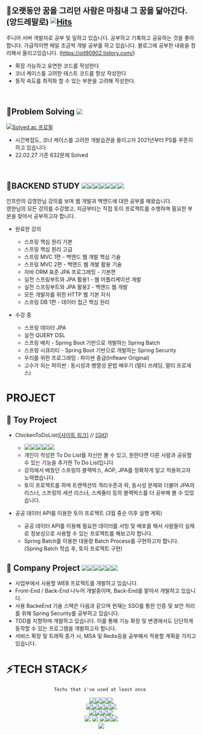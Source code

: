 ## 👋오랫동안 꿈을 그리던 사람은 마침내 그 꿈을 닮아간다. (앙드레말로) [![Hits](https://hits.seeyoufarm.com/api/count/incr/badge.svg?url=https%3A%2F%2Fgithub.com%2Fchickenchickenlove&count_bg=%2379C83D&title_bg=%23555555&icon=&icon_color=%23E7E7E7&title=hits&edge_flat=false)](https://hits.seeyoufarm.com)


주니어 서버 개발자로 공부 및 일하고 있습니다. 
공부하고 기록하고 공유하는 것을 좋아합니다.
가급적이면 매일 조금씩 개발 공부를 하고 있습니다. 
블로그에 공부한 내용을 정리해서 올리고있습니다. (https://ojt90902.tistory.com/)
<br/>

+ 확장 가능하고 유연한 코드를 작성한다
+ 코너 케이스를 고려한 테스트 코드를 항상 작성한다
+ 동작 속도를 최적화 할 수 있는 부분을 고려해 작성한다.
<br/>





## 👋Problem Solving <img src="https://img.shields.io/badge/Python-black?style=plastic&logo=Python&logoColor=#3776AB"/>

[![Solved.ac
프로필](http://mazassumnida.wtf/api/v2/generate_badge?boj=chickenchickenlove)](https://solved.ac/chickenchickenlove)
<br/>
+ 시간복잡도, 코너 케이스를 고려한 개발습관을 들이고자 2021년부터 PS를 꾸준히 하고 있습니다. 
+ 22.02.27 기준 632문제 Solved


<br/>




## 👋BACKEND STUDY <img src="https://img.shields.io/badge/Python-black?style=plastic&logo=Python&logoColor=#3776AB"/><img src="https://img.shields.io/badge/JAVA-007396?style=plastic&logo=JAVA&logoColor=white"/><img src="https://img.shields.io/badge/Spring-6DB33F?style=plastic&logo=spring&logoColor=white"/><img src="https://img.shields.io/badge/Spring Boot-6DB33F?style=plastic&logo=springboot&logoColor=white"/><img src="https://img.shields.io/badge/JPA-59666C?style=plastic&logo=hibernate&logoColor=white"/><img src="https://img.shields.io/badge/Thymeleaf-005F0F?style=plastic&logo=thymeleaf&logoColor=white"/><img src="https://img.shields.io/badge/Spring Batch-6DB33F?style=plastic&logo=Spring&logoColor=white"/>

인프런의 김영한님 강의를 보며 웹 개발과 백엔드에 대한 공부를 해왔습니다.<br>
영한님의 모든 강의를 수강했고, 지금부터는 직접 토이 프로젝트를 수행하며 필요한 부분을 찾아서 공부하고자 합니다. 

+ 완료한 강의
  +  스프링 핵심 원리 기본
  +  스프링 핵심 원리 고급
  +  스프링 MVC 1편 - 백엔드 웹 개발 핵심 기술
  +  스프링 MVC 2편 - 백엔드 웹 개발 활용 기술
  +  자바 ORM 표준 JPA 프로그래밍 - 기본편
  +  실전 스프링부트와 JPA 활용1 - 웹 어플리케이션 개발
  +  실전 스프링부트와 JPA 활용2 - 백엔드 웹 개발
  +  모든 개발자를 위한 HTTP 웹 기본 지식
  +  스프링 DB 1편 - 데이터 접근 핵심 원리
  

+ 수강 중
  +  스프링 데이터 JPA
  +  실전 QUERY DSL
  +  스프링 배치 - Spring Boot 기반으로 개발하는 Spring Batch
  +  스프링 시큐리티 - Spring Boot 기반으로 개발하는 Spring Security
  +  우리를 위한 프로그래밍 : 파이썬 중급(Infleanr Original)
  +  고수가 되는 파이썬 : 동시성과 병렬성 문법 배우기 (멀티 쓰레딩, 멀티 프로세스)
  

# PROJECT


## 👋 Toy Project
+ ChickenToDoList([[사이트 링크]](http://52.79.222.25:8080/) // [[Git]](https://github.com/chickenchickenlove/ChickenToDoListApplication))
  + <img src="https://img.shields.io/badge/JAVA-007396?style=plastic&logo=JAVA&logoColor=white"/><img src="https://img.shields.io/badge/Spring-6DB33F?style=plastic&logo=spring&logoColor=white"/><img src="https://img.shields.io/badge/Spring Boot-6DB33F?style=plastic&logo=springboot&logoColor=white"/><img src="https://img.shields.io/badge/JPA-59666C?style=plastic&logo=hibernate&logoColor=white"/><img src="https://img.shields.io/badge/Thymeleaf-005F0F?style=plastic&logo=thymeleaf&logoColor=white"/>
  + 개인이 작성한 To Do List를 자신만 볼 수 있고, 원한다면 다른 사람과 공유할 수 있는 기능을 추가한 To Do List입니다
  + 강의에서 배웠던 스프링의 블랙박스, AOP, JPA를 정확하게 알고 적용하고자 노력했습니다.
  + 토이 프로젝트를 하며 트랜잭션의 격리수준과 락, 동시성 문제와 더불어 JPA의 리스너, 스프링의 세션 리스너, 스케쥴러 등의 블랙박스를 더 공부해 볼 수 있었습니다.

+ 공공 데이터 API를 이용한 토이 프로젝트 (3월 중순 이후 실행 계획)
  + 공공 데이터 API를 이용해 필요한 데이터를 서빙 및 배포를 해서 사람들이 실제로 정보성으로 사용할 수 있는 프로젝트를 해보고자 합니다. 
  + Spring Batch를 이용한 대용량 Batch Process를 구현하고자 합니다. (Spring Batch 학습 후, 토이 프로젝트 구현) 
  
  
## 👋 Company Project <img src="https://img.shields.io/badge/JAVA-007396?style=plastic&logo=JAVA&logoColor=white"/><img src="https://img.shields.io/badge/Spring-6DB33F?style=plastic&logo=spring&logoColor=white"/><img src="https://img.shields.io/badge/Spring Boot-6DB33F?style=plastic&logo=springboot&logoColor=white"/><img src="https://img.shields.io/badge/Spring MVC-6DB33F?style=plastic&logo=spring&logoColor=white"/><img src="https://img.shields.io/badge/Spring Security-6DB33F?style=plastic&logo=Spring Security&logoColor=white"/><img src="https://img.shields.io/badge/JPA-59666C?style=plastic&logo=hibernate&logoColor=white"/>
+ 사업부에서 사용할 WEB 프로젝트를 개발하고 있습니다.
+ Front-End / Back-End 나누어 개발중이며, Back-End를 맡아서 개발하고 있습니다. 
+ 사용 BackeEnd 기술 스택은 다음과 같으며 현재는 SSO를 통한 인증 및 보안 처리를 위해 Spring Security를 공부하고 있습니다. 
+ TDD를 지향하며 개발하고 있습니다. 이를 통해 기능 확장 및 변경에서도 단단하게 동작할 수 있는 프로그램을 개발하고자 합니다. 
+ 서비스 확장 및 트래픽 증가 시, MSA 및 Redis등을 공부해서 적용할 계획을 가지고 있습니다. 


  
# ⚡**TECH STACK**⚡
<div align="center">
  
    Techs that i've used at least once 
  
<img src="https://img.shields.io/badge/Python-3766AB?style=plastic&logo=Python&logoColor=white"/><img src="https://img.shields.io/badge/JAVA-007396?style=plastic&logo=JAVA&logoColor=white"/><img src="https://img.shields.io/badge/R-276DC3?style=plastic&logo=R&logoColor=white"/><img src="https://img.shields.io/badge/erlang-A90533?style=plastic&logo=erlang&logoColor=white"/> <br>
<img src="https://img.shields.io/badge/Spring-6DB33F?style=plastic&logo=spring&logoColor=white"/><img src="https://img.shields.io/badge/Spring Boot-6DB33F?style=plastic&logo=springboot&logoColor=white"/><img src="https://img.shields.io/badge/Spring Batch-6DB33F?style=plastic&logo=Spring&logoColor=white"/><img src="https://img.shields.io/badge/Spring Security-6DB33F?style=plastic&logo=Spring Security&logoColor=white"/><img src="https://img.shields.io/badge/JPA-59666C?style=plastic&logo=hibernate&logoColor=white"/> <br>
<img src="https://img.shields.io/badge/Thymeleaf-005F0F?style=plastic&logo=thymeleaf&logoColor=white"/><img src="https://img.shields.io/badge/Bootstrap-7952B3?style=plastic&logo=bootstrap&logoColor=white"/><img src="https://img.shields.io/badge/HTML-E34F26?style=plastic&logo=html5&logoColor=white"/><img src="https://img.shields.io/badge/CSS-1572B6?style=plastic&logo=CSS3&logoColor=white"/> <br>
<img src="https://img.shields.io/badge/Kubernetes-326CE5?style=plastic&logo=kubernetes&logoColor=white"/> <img src="https://img.shields.io/badge/Docker-2496ED?style=plastic&logo=docker&logoColor=white"/> <img src="https://img.shields.io/badge/Helm-0F1689?style=plastic&logo=Helm&logoColor=white"/><img src="https://img.shields.io/badge/Apache Kafka-231F20?style=plastic&logo=Apache Kafka&logoColor=white"/><img src="https://img.shields.io/badge/AWS-232F3E?style=plastic&logo=amazon AWS&logoColor=white"/></br>
<img src="https://img.shields.io/badge/MY SQL-4479A1?style=plastic&logo=MYSQL&logoColor=white"/>



  

</div>


<!--
**chickenchickenlove/chickenchickenlove** is a ✨ _special_ ✨ repository because its `README.md` (this file) appears on your GitHub profile.

Here are some ideas to get you started:

- 🔭 I’m currently working on ...
- 🌱 I’m currently learning ...
- 👯 I’m looking to collaborate on ...
- 🤔 I’m looking for help with ...
- 💬 Ask me about ...
- 📫 How to reach me: ...
- 😄 Pronouns: ...
- ⚡ Fun fact: ...
-->
